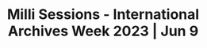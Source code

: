 ---
title: Milli Sessions - International Archives Week 2023 | Jun 9
subtitle: 
img_path: 
layout: page
---